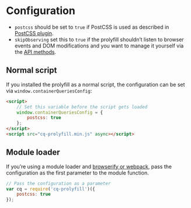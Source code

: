 # Configuration

* `postcss` should be set to `true` if PostCSS is used as described in [PostCSS plugin](postcss.md).
* `skipObserving` set this to `true` if the prolyfill shouldn’t listen to browser events and DOM modifications and you want to manage it yourself via the [API methods](api.md).

## Normal script

If you installed the prolyfill as a normal script, the configuration can be set via `window.containerQueriesConfig`:

```html
<script>
	// Set this variable before the script gets loaded
	window.containerQueriesConfig = {
		postcss: true
	};
</script>
<script src="cq-prolyfill.min.js" async></script>
```

## Module loader

If you’re using a module loader and [browserify or webpack](browserify.md), pass the configuration as the first parameter to the module function.

```js
// Pass the configuration as a parameter
var cq = require('cq-prolyfill')({
	postcss: true
});
```
